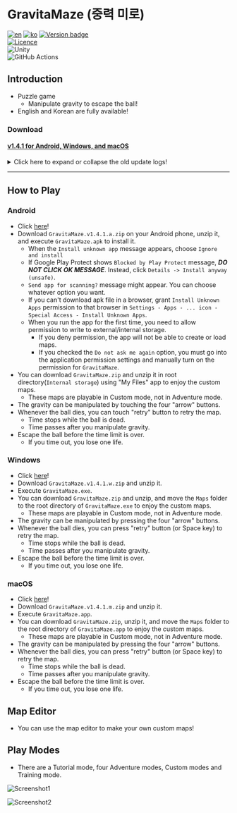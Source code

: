 # GravitaMaze (중력 미로)

[![en](https://img.shields.io/badge/lang-en-red.svg)](https://github.com/salt26/gravita-maze/blob/main/README.md)
[![ko](https://img.shields.io/badge/lang-ko-blue.svg)](https://github.com/salt26/gravita-maze/blob/main/README.ko.md)
[![Version badge](https://img.shields.io/badge/Version-1.4.1-purple.svg)](https://github.com/salt26/gravita-maze/releases/tag/v1.4.1)  
[![Licence](https://img.shields.io/badge/License-MIT-green.svg)](./LICENSE)  
![Unity](https://img.shields.io/badge/unity-%23000000.svg?style=for-the-badge&logo=unity&logoColor=white)  
![GitHub Actions](https://img.shields.io/badge/github%20actions-%232671E5.svg?style=for-the-badge&logo=githubactions&logoColor=white)

## Introduction

* Puzzle game
  * Manipulate gravity to escape the ball!
* English and Korean are fully available!

### Download

#### [v1.4.1 for Android, Windows, and macOS](https://github.com/salt26/gravita-maze/releases/tag/v1.4.1)

<details>
<summary>Click here to expand or collapse the old update logs!</summary>

### Updates (v1.3.1 -> v1.4.0)

#### Sound

* Add various sound effects
* Add background music for editor scene

#### Considerations for First-time Users

* Add a first-time user scene that allows users to start the tutorial immediately after installing the app.
  * Skip is also available.
* Provide a detailed tutorial tooltip.
* Minor changes in tutorial maps

#### Add New Modes

* Add Custom mode
  * You can play by selecting the map you want.
  * From now, you don't need to enter editor mode to play custom maps.
  * For each map, record the number of attempts until the first time you clear it and keep it stuffed semi-permanently.
* Add Training mode
  * You can practice by type of gimmicks.
  * For each map, record the number of attempts until the first time you clear it and keep it stuffed semi-permanently.
* Add credit scene

#### Giving a Sense of Accomplishment and Motivation

* Reorganize result UI of Tutorial and Adventure mode with some animations and SFXs.
* Add star system
  * If you clear the Tutorial, you will receive three stars.
  * If you clear one of the four Adventure levels, you will receive stars differently depending on the number of lives left.
  * In the mode selection scene and the adventure level selection scene, you can see the highest number of stars acquired at each level. It remains after restarting or updating the app.
* Add series of map system to Adventure mode
  * You can experience various maps than before.
  * It increases the life of a repeat play.
* Add 'God' difficulty to custom mode
  * Maps that require 20 to 50 tries or more for an expert player.
* Add new maps and adjust map balance

#### Improving convenience and user experience

* Expand the size of the four types of gravity manipulation buttons.
* All the letters of iron were changed to bright colors overall.
* In the mode selection scene and the adventure level selection scene, maps are reorganized so that there is no need to press the retry button.
* Reorganize menu UI displayed when game is paused in Tutorial, Adventure, Custom and Training mode.
  * Background volume and sound effects volume can be adjusted from the Pause menu.
  * You can skip the map (make remaining time to zero) from the Pause menu.
* Change the folder name so that map folders appear in ascending order for difficulty in Custom mode.
* Change the image and add animation of the portal.

### Updates (v1.3.0 -> v1.3.1)

#### Common

* In any game play mode,
  * Time pauses when the ball dies or the retry button is pressed. Time starts to go by again when you press any gravity manipulation buttons.
  * The timer UI changes color to pink while the time is paused. Its color turns purple while the time goes by.
  * When a ball escapes, it is shown an animation that moves slowly by gravity.
* Add a new BGM for the game play scenes (Tutorial, Adventure and Test phase in Editor).
* In Adventure mode,
  * Huge scale of map balance patch is done.
    * Easy: 5 maps are replaced, and the time limit of a map is changed.
    * Normal: 7 maps are replaced.
    * Hard: 5 maps are replaced.
    * Insane: 7 maps are replaced.
  * Maps with shutters can also appear in adventure mode.
* You can enjoy some new maps (including shutters) in the editor that are not in adventure mode.
  * If you are using Android, please download `GravitaMaze.zip` and unzip it in root directory(`Internal storage`) using "My Files" app.
  * If you are using macOS, please download `GravitaMaze.zip`, unzip it, and move `Maps` folder to the root directory of `GravitaMaze.app`.

#### Android

* The continuous integration(CI) targets Android API level to 28. (Android 9.0 'Pie')
  * This is because there are issues related to storage read/write permission when the target API level is 29 or higher.

### Updates (v.1.2.1 -> v1.3.0)

#### Common

* The Shutter has added!
  * Until the ball passes, the shutter is the same as no wall.
  * Once a ball passes, the shutter is treated as a wall.
* Add a BGM for the main scene.
* In Tutorial mode,
  * Two maps are added, including shutters.
* In Editor mode,
  * You can place shutters in your maps.
  * If the folder is empty, show the text "Empty!"
  * Fixed a bug related to the long file name.
  * Fixed a bug related to the scroll bar in the Open or Save UI.
* You can enjoy some maps (including shutters) in the editor that are not in adventure mode.
  * If you are using Android, please download `GravitaMaze.zip` and unzip it in root directory(`Internal storage`) using "My Files" app.
  * If you are using macOS, please  download `GravitaMaze.zip`, unzip it, and move `Maps` folder to the root directory of `GravitaMaze.app`.
* More type of screen resolution is supported.
  * 9:22 is now supported. (Portrait)
* The continuous integration(CI) was added to automatically build for Android, Windows and macOS.

#### Android

* The target API level is set to 28. (Android 9.0 'Pie')
  * This is because there are issues related to storage read/write permission when the target API level is 29 or higher.

### Updates (v.1.1.0 -> v.1.2.1)

#### Common

* In Tutorial mode,
  * The progress is displayed.
  * You can pause and resume the game.
  * When you leave or complete the game, the results window is displayed.
* In Adventure mode,
  * Huge scale of map balance patch is done.
    * Easy: 5 lives, 10 maps to escape, more easier than before!
    * Normal: 5 lives, 10 maps to escape, a little easier than before.
    * Hard: 7 lives, 10 maps to escape
    * Insane: 10 lives, 10 maps to escape, more harder than before!
  * The remaining life and progress are displayed.
  * You can pause and resume the game.
  * When you leave or complete the game, the results window is displayed.
* You can enjoy some maps in the editor that are not in adventure mode.
  * If you are using Android, please download `GravitaMaze.zip` and unzip it in root directory(`Internal storage`) using "My Files" app.
* Many types of screen resolution are supported.
  * 9:16, 9:18, 9:18.5, 9:19, 9:19.5, 9:20, 9:20.5, 9:21 are supported. (Portrait)
  * 3:4 is not supported.

#### Android

* You can press the Back key to press the Pause button in Tutorial and Adventure mode.

#### Windows

* You can press the Enter key to press the Next button in Tutorial and Adventure mode.
* You can press the Esc key to press the Pause button in Tutorial and Adventure mode.

#### macOS

* You can press the Enter key to press the Next button in Tutorial and Adventure mode.
* You can press the Esc key to press the Pause button in Tutorial and Adventure mode.

### Updates (v.1.0.2 -> v.1.1.0)

#### Common

* Adventure mode is now playable!
  * There are Easy, Normal, Hard, and Insane levels.
  * In adventure mode, the map is randomly rotated or flipped.
  * There are five lives given, but they are not displayed in the UI yet.
* Even if you modify the map file(`.txt`) directly to increase the time limit to more than 30 seconds, the maximum time limit is set to 30 seconds.

### Updates (v.1.0.1 -> v.1.0.2)

#### Common

* The default value for the time limit has increased from 10 seconds to 30 seconds.
* Several maps have been added.

#### Android

* Maps can now be saved on internal storage rather than on the app's internal data.
  * You can share your own map or download other's map!
  * The map files are saved in `GravitaMaze/Maps`.

</details>

---

## How to Play

### Android

* Click [here](https://github.com/salt26/gravita-maze/releases/tag/v1.4.1)!
* Download `GravitaMaze.v1.4.1.a.zip` on your Android phone, unzip it, and execute `GravitaMaze.apk` to install it.
  * When the `Install unknown app` message appears, choose `Ignore and install`
  * If Google Play Protect shows `Blocked by Play Protect` message, ***DO NOT CLICK OK MESSAGE***. Instead, click `Details -> Install anyway (unsafe)`.
  * `Send app for scanning?` message might appear. You can choose whatever option you want.
  * If you can't download apk file in a browser, grant `Install Unknown Apps` permission to that browser in `Settings - Apps - ... icon - Special Access - Install Unknown Apps`.
  * When you run the app for the first time, you need to allow permission to write to external/internal storage.
    * If you deny permission, the app will not be able to create or load maps.
    * If you checked the `Do not ask me again` option, you must go into the application permission settings and manually turn on the permission for `GravitaMaze`.
* You can download `GravitaMaze.zip` and unzip it in root directory(`Internal storage`) using "My Files" app to enjoy the custom maps.
  * These maps are playable in Custom mode, not in Adventure mode.
* The gravity can be manipulated by touching the four "arrow" buttons.
* Whenever the ball dies, you can touch "retry" button to retry the map.
  * Time stops while the ball is dead.
  * Time passes after you manipulate gravity.
* Escape the ball before the time limit is over.
  * If you time out, you lose one life.

### Windows

* Click [here](https://github.com/salt26/gravita-maze/releases/tag/v1.4.1)!
* Download `GravitaMaze.v1.4.1.w.zip` and unzip it.
* Execute `GravitaMaze.exe`.
* You can download `GravitaMaze.zip` and unzip, and move the `Maps` folder to the root directory of `GravitaMaze.exe` to enjoy the custom maps.
  * These maps are playable in Custom mode, not in Adventure mode.
* The gravity can be manipulated by pressing the four "arrow" buttons.
* Whenever the ball dies, you can press "retry" button (or Space key) to retry the map.
  * Time stops while the ball is dead.
  * Time passes after you manipulate gravity.
* Escape the ball before the time limit is over.
  * If you time out, you lose one life.

### macOS

* Click [here](https://github.com/salt26/gravita-maze/releases/tag/v1.4.1)!
* Download `GravitaMaze.v1.4.1.m.zip` and unzip it.
* Execute `GravitaMaze.app`.
* You can download `GravitaMaze.zip`, unzip it, and move the `Maps` folder to the root directory of `GravitaMaze.app` to enjoy the custom maps.
  * These maps are playable in Custom mode, not in Adventure mode.
* The gravity can be manipulated by pressing the four "arrow" buttons.
* Whenever the ball dies, you can press "retry" button (or Space key) to retry the map.
  * Time stops while the ball is dead.
  * Time passes after you manipulate gravity.
* Escape the ball before the time limit is over.
  * If you time out, you lose one life.

## Map Editor

* You can use the map editor to make your own custom maps!

## Play Modes

* There are a Tutorial mode, four Adventure modes, Custom modes and Training mode.

![Screenshot1](./Figures/Screenshot1.v1.3.1.png)

![Screenshot2](./Figures/Screenshot2.v1.3.1.png)
